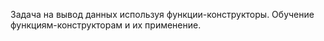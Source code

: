 Задача на вывод данных используя функции-конструкторы. Обучение функциям-конструкторам и их применение.